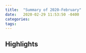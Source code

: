 ```yaml
---
title:  "Summary of 2020-February"
date:   2020-02-29 11:53:50 -0400
categories:
tags: 
---
```

## Highlights
